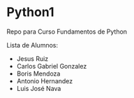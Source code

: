 # Python1
Repo para Curso Fundamentos de Python

Lista de Alumnos:
- Jesus Ruiz 
- Carlos Gabriel Gonzalez
- Boris Mendoza
- Antonio Hernandez
- Luis José Nava